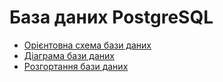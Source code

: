 # База даних PostgreSQL

- [Орієнтовна схема бази даних](db_scheme.md)
- [Діаграма бази даних](db_diagram.md)
- [Розгортання бази даних]()
